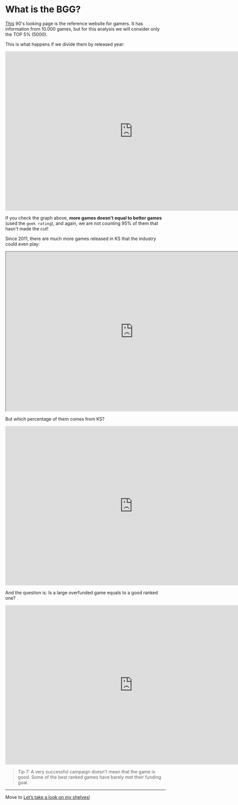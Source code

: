 
# What is the BGG?

[This](https://boardgamegeek.com/) 90's looking page is the reference website for gamers. It has information from 10.000 games, but for this analysis we will consider only the TOP 5% (5000).

This is what happens if we divide them by released year:

<p align="center">
<iframe
  src="https://dcl.dev.looker.com/embed/looks/903"
  width="800"
  height="500"
   frameborder='0'>
</iframe></p>

If you check the graph above, **more games doesn't equal to better games** (used the `geek rating`), and again, we are not counting 95% of them that hasn't made the cut!

Since 2011, there are much more games released in KS that the industry could even play:

<p align="center"><iframe src="https://drive.google.com/file/d/1P_1E_l6rkaiwR3dU0Oyu0T6-Z0a6HQ93/preview" width="800" height="500"></iframe></p>

But which percentage of them comes from KS?

<p align="center">
<iframe
  src="https://dcl.dev.looker.com/embed/looks/886"
  width="800"
  height="500"
   frameborder='0'>
</iframe></p>

And the question is: Is a large overfunded game equals to a good ranked one?

<p align="center">
<iframe
  src="https://dcl.dev.looker.com/embed/looks/904"
  width="800"
  height="500"
   frameborder='0'>
</iframe></p>

> Tip 7: A very successful campaign doesn't mean that the game is good. Some of the best ranked games have barely met their funding goal.


---
Move to [Let’s take a look on my shelves!](https://diegocamlooker.github.io/Kickstarter/collection)
